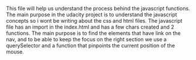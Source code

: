 This file will help us understand the process behind the javascript functions. The main purpose in the udacity project is to understand the javascript concepts so i wont be writing about the css and html files.
The javascript file has an import in the index.html and has a few chars created and 2 functions. The main purpose is to find the elements that have link on the nav, and to be able to keep the focus on the right section we use a querySelector and a function that pinpoints the current position of the mouse. 
